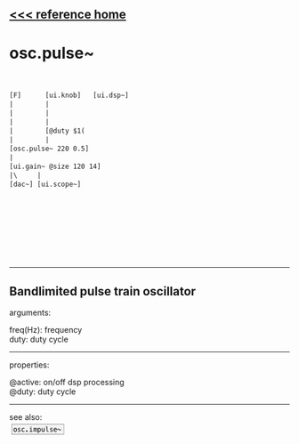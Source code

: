 [<<< reference home](ceammc_lib.md)
---

# osc.pulse~

```


[F]      [ui.knob]   [ui.dsp~]
|        |
|        |
|        |
|        [@duty $1(
|        |
[osc.pulse~ 220 0.5]
|
[ui.gain~ @size 120 14]
|\     |
[dac~] [ui.scope~]







            
```
---
Bandlimited pulse train oscillator
---
arguments:

freq(Hz): frequency<br>
duty: duty cycle<br>

---
properties:

@active: on/off dsp
            processing<br>
@duty: duty
            cycle<br>

---
see also:<br>
[![osc.impulse~](img/object_osc.impulse~.png)](osc.impulse~.md)
